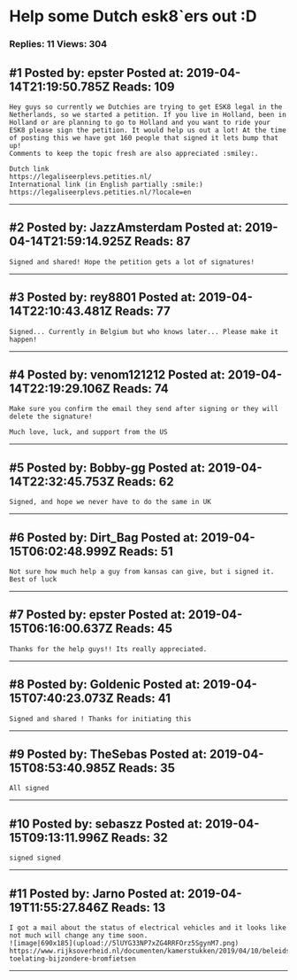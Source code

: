 # Help some Dutch esk8`ers out :D

### Replies: 11 Views: 304

## \#1 Posted by: epster Posted at: 2019-04-14T21:19:50.785Z Reads: 109

```
Hey guys so currently we Dutchies are trying to get ESK8 legal in the Netherlands, so we started a petition. If you live in Holland, been in Holland or are planning to go to Holland and you want to ride your ESK8 please sign the petition. It would help us out a lot! At the time of posting this we have got 160 people that signed it lets bump that up!
Comments to keep the topic fresh are also appreciated :smiley:. 

Dutch link
https://legaliseerplevs.petities.nl/
International link (in English partially :smile:)
https://legaliseerplevs.petities.nl/?locale=en
```

---
## \#2 Posted by: JazzAmsterdam Posted at: 2019-04-14T21:59:14.925Z Reads: 87

```
Signed and shared! Hope the petition gets a lot of signatures!
```

---
## \#3 Posted by: rey8801 Posted at: 2019-04-14T22:10:43.481Z Reads: 77

```
Signed... Currently in Belgium but who knows later... Please make it happen!
```

---
## \#4 Posted by: venom121212 Posted at: 2019-04-14T22:19:29.106Z Reads: 74

```
Make sure you confirm the email they send after signing or they will delete the signature!

Much love, luck, and support from the US
```

---
## \#5 Posted by: Bobby-gg Posted at: 2019-04-14T22:32:45.753Z Reads: 62

```
Signed, and hope we never have to do the same in UK
```

---
## \#6 Posted by: Dirt_Bag Posted at: 2019-04-15T06:02:48.999Z Reads: 51

```
Not sure how much help a guy from kansas can give, but i signed it. Best of luck
```

---
## \#7 Posted by: epster Posted at: 2019-04-15T06:16:00.637Z Reads: 45

```
Thanks for the help guys!! Its really appreciated.
```

---
## \#8 Posted by: Goldenic Posted at: 2019-04-15T07:40:23.073Z Reads: 41

```
Signed and shared ! Thanks for initiating this
```

---
## \#9 Posted by: TheSebas Posted at: 2019-04-15T08:53:40.985Z Reads: 35

```
All signed
```

---
## \#10 Posted by: sebaszz Posted at: 2019-04-15T09:13:11.996Z Reads: 32

```
signed signed
```

---
## \#11 Posted by: Jarno Posted at: 2019-04-19T11:55:27.846Z Reads: 13

```
I got a mail about the status of electrical vehicles and it looks like not much will change any time soon.  
![image|690x185](upload://5lUYG33NP7xZG4RRFOrz5SgynM7.png) 
https://www.rijksoverheid.nl/documenten/kamerstukken/2019/04/10/beleidsregel-toelating-bijzondere-bromfietsen
```

---

